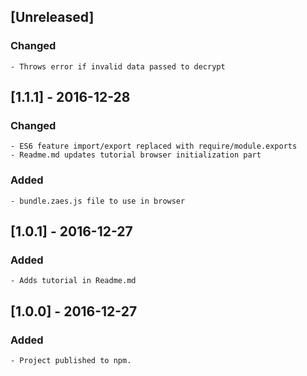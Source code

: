 
## [Unreleased]
### Changed
    - Throws error if invalid data passed to decrypt

## [1.1.1] - 2016-12-28
### Changed
    - ES6 feature import/export replaced with require/module.exports
    - Readme.md updates tutorial browser initialization part
### Added
    - bundle.zaes.js file to use in browser

## [1.0.1] - 2016-12-27
### Added
    - Adds tutorial in Readme.md

## [1.0.0] - 2016-12-27
### Added
    - Project published to npm.